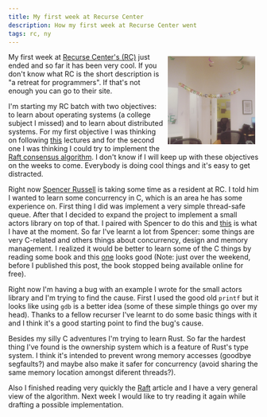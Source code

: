 ```yaml
---
title: My first week at Recurse Center
description: How my first week at Recurse Center went
tags: rc, ny
---
```


<p class="image__article">
<img src="/images/rc-w1.jpeg" style="float: right; padding: 0.5em; width: 35%">
</p>

My first week at [Recurse Center's (RC)](https://www.recurse.com/) just ended and so far it has been very cool. If you don't know what RC is the short description is "a retreat for programmers". If that's not enough you can go to their site.

I'm starting my RC batch with two objectives: to learn about operating systems (a college subject I missed) and to learn about distributed systems. For my first objective I was thinking on following [this](http://www.rust-class.org/) lectures and for the second one I was thinking I could try to implement the [Raft consensus algorithm](https://raft.github.io/). I don't know if I will keep up with these objectives on the weeks to come. Everybody is doing cool things and it's easy to get distracted.

Right now [Spencer Russell](http://ssfrr.com/) is taking some time as a resident at RC. I told him I wanted to learn some concurrency in C, which is an area he has some experience on. First thing I did was implement a very simple thread-safe queue. After that I decided to expand the project to implement a small actors library on top of that. I paired with Spencer to do this and [this](https://github.com/miguel-vila/silly-actors/tree/8e36160c87b9e6f719b7ac75a08e54c6d9a6e2d4) is what I have at the moment. So far I've learnt a lot from Spencer: some things are very C-related and others things about concurrency, design and memory management. I realized it would be better to learn some of the C things by reading some book and this [one](http://c.learncodethehardway.org/book/) looks good (Note: just over the weekend, before I published this post, the book stopped being available online for free). 

Right now I'm having a bug with an example I wrote for the small actors library and I'm trying to find the cause. First I used the good old `printf` but it looks like using `gdb` is a better idea (some of these simple things go over my head). Thanks to a fellow recurser I've learnt to do some basic things with it and I think it's a good starting point to find the bug's cause.

Besides my silly C adventures I'm trying to learn Rust. So far the hardest thing I've found is the ownership system which is a feature of Rust's type system. I think it's intended to prevent wrong memory accesses (goodbye segfaults?) and maybe also make it safer for concurrency (avoid sharing the same memory location amongst diferent threads?).

Also I finished reading very quickly the [Raft](https://raft.github.io/) article and I have a very general view of the algorithm. Next week I would like to try reading it again while drafting a possible implementation.
